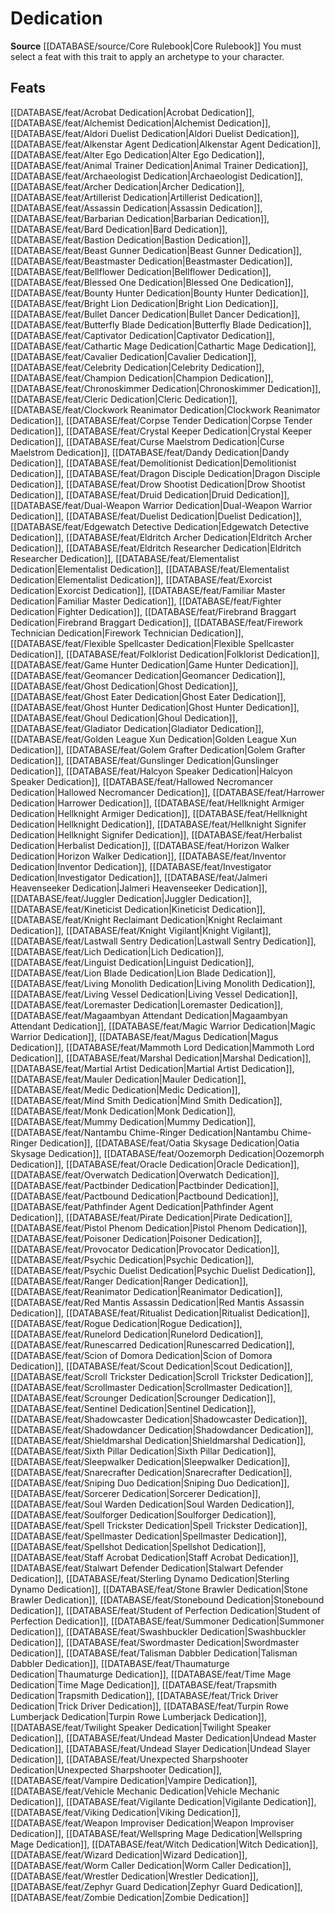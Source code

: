 ﻿---
id: '41'
name: Dedication
rarity: Common
source: '[[DATABASE/source/Core Rulebook|Core Rulebook]]'
trait:
- Dedication
type: Trait

---
# Dedication

**Source** [[DATABASE/source/Core Rulebook|Core Rulebook]] 
You must select a feat with this trait to apply an archetype to your character.

## Feats

[[DATABASE/feat/Acrobat Dedication|Acrobat Dedication]], [[DATABASE/feat/Alchemist Dedication|Alchemist Dedication]], [[DATABASE/feat/Aldori Duelist Dedication|Aldori Duelist Dedication]], [[DATABASE/feat/Alkenstar Agent Dedication|Alkenstar Agent Dedication]], [[DATABASE/feat/Alter Ego Dedication|Alter Ego Dedication]], [[DATABASE/feat/Animal Trainer Dedication|Animal Trainer Dedication]], [[DATABASE/feat/Archaeologist Dedication|Archaeologist Dedication]], [[DATABASE/feat/Archer Dedication|Archer Dedication]], [[DATABASE/feat/Artillerist Dedication|Artillerist Dedication]], [[DATABASE/feat/Assassin Dedication|Assassin Dedication]], [[DATABASE/feat/Barbarian Dedication|Barbarian Dedication]], [[DATABASE/feat/Bard Dedication|Bard Dedication]], [[DATABASE/feat/Bastion Dedication|Bastion Dedication]], [[DATABASE/feat/Beast Gunner Dedication|Beast Gunner Dedication]], [[DATABASE/feat/Beastmaster Dedication|Beastmaster Dedication]], [[DATABASE/feat/Bellflower Dedication|Bellflower Dedication]], [[DATABASE/feat/Blessed One Dedication|Blessed One Dedication]], [[DATABASE/feat/Bounty Hunter Dedication|Bounty Hunter Dedication]], [[DATABASE/feat/Bright Lion Dedication|Bright Lion Dedication]], [[DATABASE/feat/Bullet Dancer Dedication|Bullet Dancer Dedication]], [[DATABASE/feat/Butterfly Blade Dedication|Butterfly Blade Dedication]], [[DATABASE/feat/Captivator Dedication|Captivator Dedication]], [[DATABASE/feat/Cathartic Mage Dedication|Cathartic Mage Dedication]], [[DATABASE/feat/Cavalier Dedication|Cavalier Dedication]], [[DATABASE/feat/Celebrity Dedication|Celebrity Dedication]], [[DATABASE/feat/Champion Dedication|Champion Dedication]], [[DATABASE/feat/Chronoskimmer Dedication|Chronoskimmer Dedication]], [[DATABASE/feat/Cleric Dedication|Cleric Dedication]], [[DATABASE/feat/Clockwork Reanimator Dedication|Clockwork Reanimator Dedication]], [[DATABASE/feat/Corpse Tender Dedication|Corpse Tender Dedication]], [[DATABASE/feat/Crystal Keeper Dedication|Crystal Keeper Dedication]], [[DATABASE/feat/Curse Maelstrom Dedication|Curse Maelstrom Dedication]], [[DATABASE/feat/Dandy Dedication|Dandy Dedication]], [[DATABASE/feat/Demolitionist Dedication|Demolitionist Dedication]], [[DATABASE/feat/Dragon Disciple Dedication|Dragon Disciple Dedication]], [[DATABASE/feat/Drow Shootist Dedication|Drow Shootist Dedication]], [[DATABASE/feat/Druid Dedication|Druid Dedication]], [[DATABASE/feat/Dual-Weapon Warrior Dedication|Dual-Weapon Warrior Dedication]], [[DATABASE/feat/Duelist Dedication|Duelist Dedication]], [[DATABASE/feat/Edgewatch Detective Dedication|Edgewatch Detective Dedication]], [[DATABASE/feat/Eldritch Archer Dedication|Eldritch Archer Dedication]], [[DATABASE/feat/Eldritch Researcher Dedication|Eldritch Researcher Dedication]], [[DATABASE/feat/Elementalist Dedication|Elementalist Dedication]], [[DATABASE/feat/Elementalist Dedication|Elementalist Dedication]], [[DATABASE/feat/Exorcist Dedication|Exorcist Dedication]], [[DATABASE/feat/Familiar Master Dedication|Familiar Master Dedication]], [[DATABASE/feat/Fighter Dedication|Fighter Dedication]], [[DATABASE/feat/Firebrand Braggart Dedication|Firebrand Braggart Dedication]], [[DATABASE/feat/Firework Technician Dedication|Firework Technician Dedication]], [[DATABASE/feat/Flexible Spellcaster Dedication|Flexible Spellcaster Dedication]], [[DATABASE/feat/Folklorist Dedication|Folklorist Dedication]], [[DATABASE/feat/Game Hunter Dedication|Game Hunter Dedication]], [[DATABASE/feat/Geomancer Dedication|Geomancer Dedication]], [[DATABASE/feat/Ghost Dedication|Ghost Dedication]], [[DATABASE/feat/Ghost Eater Dedication|Ghost Eater Dedication]], [[DATABASE/feat/Ghost Hunter Dedication|Ghost Hunter Dedication]], [[DATABASE/feat/Ghoul Dedication|Ghoul Dedication]], [[DATABASE/feat/Gladiator Dedication|Gladiator Dedication]], [[DATABASE/feat/Golden League Xun Dedication|Golden League Xun Dedication]], [[DATABASE/feat/Golem Grafter Dedication|Golem Grafter Dedication]], [[DATABASE/feat/Gunslinger Dedication|Gunslinger Dedication]], [[DATABASE/feat/Halcyon Speaker Dedication|Halcyon Speaker Dedication]], [[DATABASE/feat/Hallowed Necromancer Dedication|Hallowed Necromancer Dedication]], [[DATABASE/feat/Harrower Dedication|Harrower Dedication]], [[DATABASE/feat/Hellknight Armiger Dedication|Hellknight Armiger Dedication]], [[DATABASE/feat/Hellknight Dedication|Hellknight Dedication]], [[DATABASE/feat/Hellknight Signifer Dedication|Hellknight Signifer Dedication]], [[DATABASE/feat/Herbalist Dedication|Herbalist Dedication]], [[DATABASE/feat/Horizon Walker Dedication|Horizon Walker Dedication]], [[DATABASE/feat/Inventor Dedication|Inventor Dedication]], [[DATABASE/feat/Investigator Dedication|Investigator Dedication]], [[DATABASE/feat/Jalmeri Heavenseeker Dedication|Jalmeri Heavenseeker Dedication]], [[DATABASE/feat/Juggler Dedication|Juggler Dedication]], [[DATABASE/feat/Kineticist Dedication|Kineticist Dedication]], [[DATABASE/feat/Knight Reclaimant Dedication|Knight Reclaimant Dedication]], [[DATABASE/feat/Knight Vigilant|Knight Vigilant]], [[DATABASE/feat/Lastwall Sentry Dedication|Lastwall Sentry Dedication]], [[DATABASE/feat/Lich Dedication|Lich Dedication]], [[DATABASE/feat/Linguist Dedication|Linguist Dedication]], [[DATABASE/feat/Lion Blade Dedication|Lion Blade Dedication]], [[DATABASE/feat/Living Monolith Dedication|Living Monolith Dedication]], [[DATABASE/feat/Living Vessel Dedication|Living Vessel Dedication]], [[DATABASE/feat/Loremaster Dedication|Loremaster Dedication]], [[DATABASE/feat/Magaambyan Attendant Dedication|Magaambyan Attendant Dedication]], [[DATABASE/feat/Magic Warrior Dedication|Magic Warrior Dedication]], [[DATABASE/feat/Magus Dedication|Magus Dedication]], [[DATABASE/feat/Mammoth Lord Dedication|Mammoth Lord Dedication]], [[DATABASE/feat/Marshal Dedication|Marshal Dedication]], [[DATABASE/feat/Martial Artist Dedication|Martial Artist Dedication]], [[DATABASE/feat/Mauler Dedication|Mauler Dedication]], [[DATABASE/feat/Medic Dedication|Medic Dedication]], [[DATABASE/feat/Mind Smith Dedication|Mind Smith Dedication]], [[DATABASE/feat/Monk Dedication|Monk Dedication]], [[DATABASE/feat/Mummy Dedication|Mummy Dedication]], [[DATABASE/feat/Nantambu Chime-Ringer Dedication|Nantambu Chime-Ringer Dedication]], [[DATABASE/feat/Oatia Skysage Dedication|Oatia Skysage Dedication]], [[DATABASE/feat/Oozemorph Dedication|Oozemorph Dedication]], [[DATABASE/feat/Oracle Dedication|Oracle Dedication]], [[DATABASE/feat/Overwatch Dedication|Overwatch Dedication]], [[DATABASE/feat/Pactbinder Dedication|Pactbinder Dedication]], [[DATABASE/feat/Pactbound Dedication|Pactbound Dedication]], [[DATABASE/feat/Pathfinder Agent Dedication|Pathfinder Agent Dedication]], [[DATABASE/feat/Pirate Dedication|Pirate Dedication]], [[DATABASE/feat/Pistol Phenom Dedication|Pistol Phenom Dedication]], [[DATABASE/feat/Poisoner Dedication|Poisoner Dedication]], [[DATABASE/feat/Provocator Dedication|Provocator Dedication]], [[DATABASE/feat/Psychic Dedication|Psychic Dedication]], [[DATABASE/feat/Psychic Duelist Dedication|Psychic Duelist Dedication]], [[DATABASE/feat/Ranger Dedication|Ranger Dedication]], [[DATABASE/feat/Reanimator Dedication|Reanimator Dedication]], [[DATABASE/feat/Red Mantis Assassin Dedication|Red Mantis Assassin Dedication]], [[DATABASE/feat/Ritualist Dedication|Ritualist Dedication]], [[DATABASE/feat/Rogue Dedication|Rogue Dedication]], [[DATABASE/feat/Runelord Dedication|Runelord Dedication]], [[DATABASE/feat/Runescarred Dedication|Runescarred Dedication]], [[DATABASE/feat/Scion of Domora Dedication|Scion of Domora Dedication]], [[DATABASE/feat/Scout Dedication|Scout Dedication]], [[DATABASE/feat/Scroll Trickster Dedication|Scroll Trickster Dedication]], [[DATABASE/feat/Scrollmaster Dedication|Scrollmaster Dedication]], [[DATABASE/feat/Scrounger Dedication|Scrounger Dedication]], [[DATABASE/feat/Sentinel Dedication|Sentinel Dedication]], [[DATABASE/feat/Shadowcaster Dedication|Shadowcaster Dedication]], [[DATABASE/feat/Shadowdancer Dedication|Shadowdancer Dedication]], [[DATABASE/feat/Shieldmarshal Dedication|Shieldmarshal Dedication]], [[DATABASE/feat/Sixth Pillar Dedication|Sixth Pillar Dedication]], [[DATABASE/feat/Sleepwalker Dedication|Sleepwalker Dedication]], [[DATABASE/feat/Snarecrafter Dedication|Snarecrafter Dedication]], [[DATABASE/feat/Sniping Duo Dedication|Sniping Duo Dedication]], [[DATABASE/feat/Sorcerer Dedication|Sorcerer Dedication]], [[DATABASE/feat/Soul Warden Dedication|Soul Warden Dedication]], [[DATABASE/feat/Soulforger Dedication|Soulforger Dedication]], [[DATABASE/feat/Spell Trickster Dedication|Spell Trickster Dedication]], [[DATABASE/feat/Spellmaster Dedication|Spellmaster Dedication]], [[DATABASE/feat/Spellshot Dedication|Spellshot Dedication]], [[DATABASE/feat/Staff Acrobat Dedication|Staff Acrobat Dedication]], [[DATABASE/feat/Stalwart Defender Dedication|Stalwart Defender Dedication]], [[DATABASE/feat/Sterling Dynamo Dedication|Sterling Dynamo Dedication]], [[DATABASE/feat/Stone Brawler Dedication|Stone Brawler Dedication]], [[DATABASE/feat/Stonebound Dedication|Stonebound Dedication]], [[DATABASE/feat/Student of Perfection Dedication|Student of Perfection Dedication]], [[DATABASE/feat/Summoner Dedication|Summoner Dedication]], [[DATABASE/feat/Swashbuckler Dedication|Swashbuckler Dedication]], [[DATABASE/feat/Swordmaster Dedication|Swordmaster Dedication]], [[DATABASE/feat/Talisman Dabbler Dedication|Talisman Dabbler Dedication]], [[DATABASE/feat/Thaumaturge Dedication|Thaumaturge Dedication]], [[DATABASE/feat/Time Mage Dedication|Time Mage Dedication]], [[DATABASE/feat/Trapsmith Dedication|Trapsmith Dedication]], [[DATABASE/feat/Trick Driver Dedication|Trick Driver Dedication]], [[DATABASE/feat/Turpin Rowe Lumberjack Dedication|Turpin Rowe Lumberjack Dedication]], [[DATABASE/feat/Twilight Speaker Dedication|Twilight Speaker Dedication]], [[DATABASE/feat/Undead Master Dedication|Undead Master Dedication]], [[DATABASE/feat/Undead Slayer Dedication|Undead Slayer Dedication]], [[DATABASE/feat/Unexpected Sharpshooter Dedication|Unexpected Sharpshooter Dedication]], [[DATABASE/feat/Vampire Dedication|Vampire Dedication]], [[DATABASE/feat/Vehicle Mechanic Dedication|Vehicle Mechanic Dedication]], [[DATABASE/feat/Vigilante Dedication|Vigilante Dedication]], [[DATABASE/feat/Viking Dedication|Viking Dedication]], [[DATABASE/feat/Weapon Improviser Dedication|Weapon Improviser Dedication]], [[DATABASE/feat/Wellspring Mage Dedication|Wellspring Mage Dedication]], [[DATABASE/feat/Witch Dedication|Witch Dedication]], [[DATABASE/feat/Wizard Dedication|Wizard Dedication]], [[DATABASE/feat/Worm Caller Dedication|Worm Caller Dedication]], [[DATABASE/feat/Wrestler Dedication|Wrestler Dedication]], [[DATABASE/feat/Zephyr Guard Dedication|Zephyr Guard Dedication]], [[DATABASE/feat/Zombie Dedication|Zombie Dedication]]